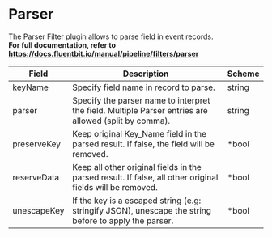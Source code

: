 # Parser

The Parser Filter plugin allows to parse field in event records. <br /> **For full documentation, refer to https://docs.fluentbit.io/manual/pipeline/filters/parser**


| Field | Description | Scheme |
| ----- | ----------- | ------ |
| keyName | Specify field name in record to parse. | string |
| parser | Specify the parser name to interpret the field. Multiple Parser entries are allowed (split by comma). | string |
| preserveKey | Keep original Key_Name field in the parsed result. If false, the field will be removed. | *bool |
| reserveData | Keep all other original fields in the parsed result. If false, all other original fields will be removed. | *bool |
| unescapeKey | If the key is a escaped string (e.g: stringify JSON), unescape the string before to apply the parser. | *bool |
